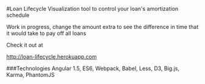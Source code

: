 #Loan Lifecycle
Visualization tool to control your loan's amortization schedule

Work in progress, change the amount extra  to see the difference in time that it would take to pay off all loans

Check it out at

http://loan-lifecycle.herokuapp.com

###Technologies
Angular 1.5, ES6, Webpack, Babel, Less, D3, Big.js, Karma, PhantomJS
